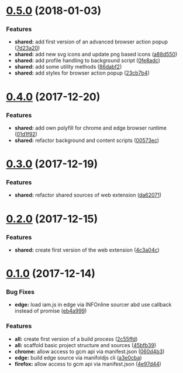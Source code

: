<a name="0.5.0"></a>
# [0.5.0](https://vgitbn003.infon/IAM/iam-web-extension/compare/v0.4.0...v0.5.0) (2018-01-03)


### Features

* **shared:** add first version of an advanced browser action popup ([7d23a20](https://vgitbn003.infon/IAM/iam-web-extension/commits/7d23a20))
* **shared:** add new svg icons and update png based icons ([a88d550](https://vgitbn003.infon/IAM/iam-web-extension/commits/a88d550))
* **shared:** add profile handling to background script ([0fe8adc](https://vgitbn003.infon/IAM/iam-web-extension/commits/0fe8adc))
* **shared:** add some utility methods ([86dabf2](https://vgitbn003.infon/IAM/iam-web-extension/commits/86dabf2))
* **shared:** add styles for browser action popup ([23cb7b4](https://vgitbn003.infon/IAM/iam-web-extension/commits/23cb7b4))



<a name="0.4.0"></a>
# [0.4.0](https://vgitbn003.infon/IAM/iam-web-extension/compare/v0.3.0...v0.4.0) (2017-12-20)


### Features

* **shared:** add own polyfill for chrome and edge browser runtime ([01d1f92](https://vgitbn003.infon/IAM/iam-web-extension/commits/01d1f92))
* **shared:** refactor background and content scripts ([00573ec](https://vgitbn003.infon/IAM/iam-web-extension/commits/00573ec))



<a name="0.3.0"></a>
# [0.3.0](https://vgitbn003.infon/IAM/iam-web-extension/compare/v0.2.0...v0.3.0) (2017-12-19)


### Features

* **shared:** refactor shared sources of web extension ([da62071](https://vgitbn003.infon/IAM/iam-web-extension/commits/da62071))



<a name="0.2.0"></a>
# [0.2.0](https://vgitbn003.infon/IAM/iam-web-extension/compare/v0.1.0...v0.2.0) (2017-12-15)


### Features

* **shared:** create first version of the web extension ([4c3a04c](https://vgitbn003.infon/IAM/iam-web-extension/commits/4c3a04c))



<a name="0.1.0"></a>
# [0.1.0](https://vgitbn003.infon/IAM/iam-web-extension/compare/45bfb39...v0.1.0) (2017-12-14)


### Bug Fixes

* **edge:** load iam.js in edge via INFOnline sourcer abd use callback instead of promise ([eb4a999](https://vgitbn003.infon/IAM/iam-web-extension/commits/eb4a999))


### Features

* **all:** create first version of a build process ([2c55ffd](https://vgitbn003.infon/IAM/iam-web-extension/commits/2c55ffd))
* **all:** scaffold basic project structure and sources ([45bfb39](https://vgitbn003.infon/IAM/iam-web-extension/commits/45bfb39))
* **chrome:** allow access to gcm api via manifest.json ([060d4b3](https://vgitbn003.infon/IAM/iam-web-extension/commits/060d4b3))
* **edge:** build edge source via manifoldjs cli ([a3e0cba](https://vgitbn003.infon/IAM/iam-web-extension/commits/a3e0cba))
* **firefox:** allow access to gcm api via manifest.json ([4e97d44](https://vgitbn003.infon/IAM/iam-web-extension/commits/4e97d44))



